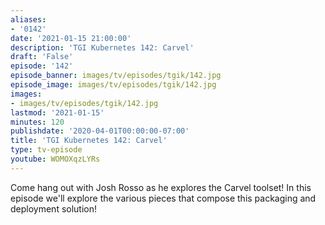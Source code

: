 ```yaml
---
aliases:
- '0142'
date: '2021-01-15 21:00:00'
description: 'TGI Kubernetes 142: Carvel'
draft: 'False'
episode: '142'
episode_banner: images/tv/episodes/tgik/142.jpg
episode_image: images/tv/episodes/tgik/142.jpg
images:
- images/tv/episodes/tgik/142.jpg
lastmod: '2021-01-15'
minutes: 120
publishdate: '2020-04-01T00:00:00-07:00'
title: 'TGI Kubernetes 142: Carvel'
type: tv-episode
youtube: WOMOXqzLYRs
---
```


Come hang out with Josh Rosso as he explores the Carvel toolset! In this episode we'll explore the various pieces that compose this packaging and deployment solution!